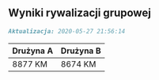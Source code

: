 ## Wyniki rywalizacji grupowej

```markdown
Aktualizacja: 2020-05-27 21:56:14
```

Drużyna A | Drużyna B
------------ | -------------
 8877 KM | 8674 KM